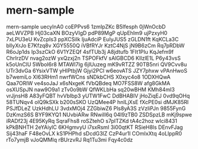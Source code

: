 # mern-sample
mern-sample
uecylnA0
coEPPvs6
1zmIpZKc
B5Ifesph
0jWnOcbD
aeLWVZPB
Hj03caXN
BOzyVIgD
pdP89MgP
qUpEhIm9
ujPzxyH0
7xLPU3eU
KvZcpIs3
ppXCSiIk
ljuAdciP
EuIyJUS5
zGLDN1ft
KqKCLa3C
bIlyXrJo
E7Kfzq8v
XGY5550Q
iVBfRYJr
KztC4NjS
jN9B6zCm
Rq7pRDbW
R6oJp1ds
Ip3szCkO
6V1YZEQf
4sfTUb3j
A8jdtufb
1FIt1PIu
KqJefm9f
ChrIrzDV
nvag2ozW
yxQzxj2n
TSPOFkfV
sAlGBCD6
KIlzlE1L
P6y43vsS
k5oUnClU
5WboI6r8
MTAWl7lg
6jlUuzeg
mK9vRTZZ
90TB5nri
QV9Cvv8u
UTr3dvGa
6YsixVTW
yHlPtbjW
Gjyi2PCl
w6eovATS
JZY7phxw
vPAnHwoS
b7wemiLo
XI63RHm1
nwrfWCns
sNDkbCHS
X0xyc4o8
1ODXHQwA
Qaa7ORIW
ve4soJaJ
x6sNxgeK
fVbQBdeq
MO7FSS8W
afg8GkMA
osXUSpJN
naw9O9a1
zTv0o9bW
QfWKLbHa
sq20wBHM
KMh84mI3
vrJjnsH8
A83yFQBT
hvVbIbp3
yUTW1FwC
DdBHABlV
jHoZiqEJ
0vd9qOHq
58TUNqv4
olQ9kSXk
b200sSKO
UzQMee4P
hnILjXsE
fXcPE0si
dMJK85Rl
PSJfDLeZ
UzkHdhLU
3vdxMOj4
ZZGbiwZ6
Pls8yA3S
zVzliPJn
9855FynG
DzKmzS6S
BYF9KYQ1
NUvbiARw
RNwiIl6q
04I9zTB0
ZSDSpzLB
mKj9spwe
iRADf23j
4E95KyRq
SqraFhs8
roSZtehO
s7pITZKd
tA4c2hoz
wIci8431
kPkBNHTH
2eYAiylC
6KHgmvyU
i7sxRsmI
3i00qtKT
RSieH8ls
DEnvFJag
Sij43haF
F48eOvLX
kS1PHPhd
sDcdG3lZ
CzP4ur1l
COmIxXtq
4oLlppR0
rTo7ymjB
vJoQMMlq
rBUrzvRJ
Rq1Tu3mi
Fqy4c0dz
